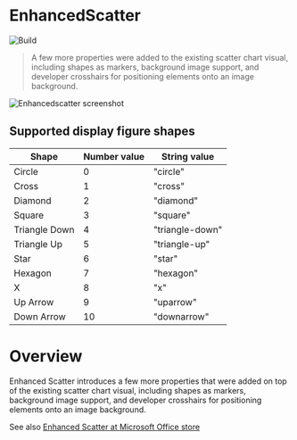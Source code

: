 # EnhancedScatter
![Build](https://github.com/microsoft/powerbi-visuals-enhancedscatter/workflows/build/badge.svg)

> A few more properties were added to the existing scatter chart visual, including shapes as markers, background image support, and developer crosshairs for positioning elements onto an image background.

![Enhancedscatter screenshot](https://raw.githubusercontent.com/microsoft/powerbi-visuals-enhancedscatter/master/assets/screenshot.png)

## Supported display figure shapes
| Shape         | Number value | String value    |
|---------------|--------------|-----------------|
| Circle        | 0            | "circle"        |
| Cross         | 1            | "cross"         |
| Diamond       | 2            | "diamond"       |
| Square        | 3            | "square"        |
| Triangle Down | 4            | "triangle-down" |
| Triangle Up   | 5            | "triangle-up"   |
| Star          | 6            | "star"          |
| Hexagon       | 7            | "hexagon"       |
| X             | 8            | "x"             |
| Up Arrow      | 9            | "uparrow"       |
| Down Arrow    | 10           | "downarrow"     |

# Overview
Enhanced Scatter introduces a few more properties that were added on top of the existing scatter chart visual, including shapes as markers, background image support, and developer crosshairs for positioning elements onto an image background.

See also [Enhanced Scatter at Microsoft Office store](https://store.office.com/en-us/app.aspx?assetid=WA104380762&sourcecorrid=dfd34541-621e-4f3b-a6ab-398e528af4ab&searchapppos=0&ui=en-US&rs=en-US&ad=US&appredirect=false)
